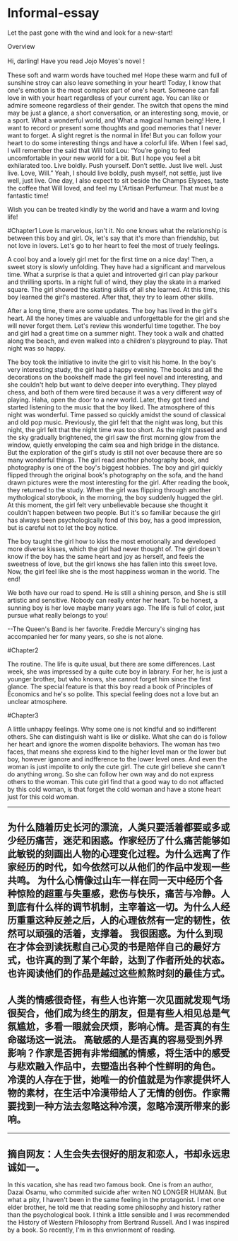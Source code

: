 # Informal-essay
Let the past gone with the wind and look for a new-start!

Overview

Hi, darling! Have you read Jojo Moyes's novel！

These soft and warm words have touched me! Hope these warm and full of sunshine
stroy can also leave something in your heart! Today, I know that one's emotion is the most complex part of one's heart. Someone can fall love in
with your heart regardless of your current age. You can like or admire someone regardless of their gender. The switch that opens the mind may be just a glance, a short conversation, or an interesting song, movie, or a sport. What a wonderful world, and What a magical human being! 
Here, I want to record or present some thoughts and good memories that I never want to forget. A slight regret is the normal in life! 
But you can follow your heart to do some interesting things and have a colorful life.
When I feel sad, I will remember the said that Will told Lou: 
“You’re going to feel uncomfortable in your new world for a bit. But I hope you feel a bit exhilarated too. Live boldly. Push yourself. Don’t settle. Just live well. Just live. Love, Will.”
Yeah, I should live boldly, push myself, not settle, just live well, just live. One day, I also expect to sit beside the Champs Elysees, taste the coffee that Will loved, and feel my L'Artisan Perfumeur. That must be a fantastic time!

Wish you can be treated kindly by the world and have a warm and loving life!

#Chapter1
Love is marvelous, isn't it. 
No one knows what the relationship is between this boy and girl. Ok, let's say that it's more than friendship, but not love in lovers. Let's go to her heart to feel the most of truely feelings.

A cool boy and a lovely girl met for the first time on a nice day! Then, a sweet story is slowly unfolding. 
They have had a significant and marvelous time. What a surprise is that a quiet and introverted girl can play parkour and thrilling sports. In a night full of wind, they play the skate in a marked square. The girl showed the skating skills of all she learned. At this time, this boy learned the girl's mastered. After that, they try to learn other skills.

After a long time, there are some updates. The boy has lived in the girl's heart. All the honey times are valuable and unforgettable for the girl and she will never forget them.
Let's review this wonderful time together. The boy and girl had a great time on a summer night.
They took a walk and chatted along the beach, and even walked into a children's playground to play. That night was so happy.

The boy took the initiative to invite the girl to visit his home. In the boy's very interesting study, the girl had a happy evening. The books and all the decorations on the bookshelf made the girl feel novel and interesting, and she couldn't help but want to delve deeper into everything. They played chess, and both of them were tired because it was a very different way of playing. Haha, open the door to a new world. Later, they got tired and started listening to the music that the boy liked. The atmosphere of this night was wonderful. Time passed so quickly amidst the sound of classical and old pop music. Previously, the girl felt that the night was long, but this night, the girl felt that the night time was too short. As the night passed and the sky gradually brightened, the girl saw the first morning glow from the window, quietly enveloping the calm sea and high bridge in the distance. But the exploration of the girl's study is still not over because there are so many wonderful things. The girl read another photography book, and photography is one of the boy's biggest hobbies. The boy and girl quickly flipped through the original book's photography on the sofa, and the hand drawn pictures were the most interesting for the girl. After reading the book, they returned to the study. When the girl was flipping through another mythological storybook, in the morning, the boy suddenly hugged the girl. At this moment, the girl felt very unbelievable because she thought it couldn't happen between two people. But it's so familiar because the girl has always been psychologically fond of this boy, has a good impression, but is careful not to let the boy notice.

The boy taught the girl how to kiss the most emotionally and developed more diverse kisses, which the girl had never thought of. The girl doesn't know if the boy has the same heart and joy as herself, and feels the sweetness of love, but the girl knows she has fallen into this sweet love. Now, the girl feel like she is the most happiness woman in the world.
The end!

We both have our road to spend. He is still a shining person, and She is still artistic and sensitive. Nobody can really enter her heart. To be honest, a sunning boy is her love maybe many years ago. The life is full of color, just pursue what really belongs to you!


--The Queen's Band is her favorite. Freddie Mercury's singing has accompanied her for many years, so she is not alone.


#Chapter2

The routine. The life is quite usual, but there are some differences. Last week, she was impressed by a quite cute boy in labrary. For her, he is just a younger brother, but who knows, she cannot forget him since the first glance. The special feature is that this boy read a book of Principles of Economics and he's so polite. This special feeling does not a love but an unclear atmosphere. 


#Chapter3

A little unhappy feelings. Why some one is not kindful and so indifferent others. She can distinguish waht is like or dislike. What she can do is follow her heart and ignore the women dispolite behaviors. The woman has two faces, that means she express kind to the higher level man or the lower but boy, however iganore and indfference to the lower level ones. And even the woman is just impolite to only the cute girl. The cute girl believe she cann't do anything wrong. So she can follow her own way and do not express others to the woman. This cute girl find that a good way to do not affacted by this cold woman, is that forget the cold woman and have a stone heart just for this cold woman. 

-----------------------------------------------------------------------------------------------------------------------------------------------------------------------------------------------
为什么随着历史长河的漂流，人类只要活着都要或多或少经历痛苦，迷茫和困惑。作家经历了什么痛苦能够如此敏锐的刻画出人物的心理变化过程。为什么远离了作家经历的时代，如今依然可以从他们的作品中发现一些共鸣。
为什么心情像过山车一样在同一天中经历个各种惊险的超重与失重感，悲伤与快乐，痛苦与冷静。人到底有什么样的调节机制，主宰着这一切。为什么人经历重重这种反差之后，人的心理依然有一定的韧性，依然可以顽强的活着，支撑着。
我很困惑。为什么到现在才体会到读抚慰自己心灵的书是陪伴自己的最好方式，也许真的到了某个年龄，达到了作者所处的状态。也许阅读他们的作品是越过这些煎熬时刻的最佳方式。
--------------
人类的情感很奇怪，有些人也许第一次见面就发现气场很契合，他们成为终生的朋友，但是有些人相见总是气氛尴尬，多看一眼就会厌烦，影响心情。是否真的有生命磁场这一说法。
高敏感的人是否真的容易受到外界影响？作家是否拥有非常细腻的情感，将生活中的感受与悲欢融入作品中，去塑造出各种个性鲜明的角色。
冷漠的人存在于世，她唯一的价值就是为作家提供坏人物的素材，在生活中冷漠带给人了无情的创伤。作家需要找到一种方法去忽略这种冷漠，忽略冷漠所带来的影响。
------------------------------------------------------------------------------------------
-----------------------------------------------------------------------------------------------------------------------------------------------------------------------------------------------
摘自网友：人生会失去很好的朋友和恋人，书却永远忠诚如一。
-------------------------------------------------------------

In this vacation, she has read two famous book. One is from an author, Dazai Osamu, who commited suicide after writen NO LONGER HUMAN. But what a pity, I haven't been in the same feeling in the protagonist. I met one elder brother, he told me that reading some philosophy and history rather than the psychological book. I think a little sensible and I was recommended the History of Western Philosophy from Bertrand Russell. And I was inspired by a book. So recently, I'm in this envrionment of reading.



